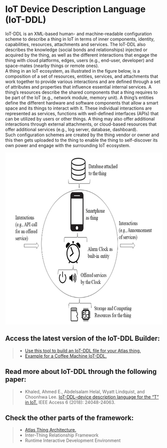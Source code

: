 # IoT Device Description Language (IoT-DDL)
IoT-DDL is an XML-based human- and machine-readable configuration scheme to describe a thing in IoT in terms of inner components, identity, capabilities, resources, attachments and services. The IoT-DDL also describes the knowledge (social bonds and relationships) injected or acquired by the thing, as well as the different interactions that engage the thing with cloud platforms, edges, users (e.g., end-user, developer) and space-mates (nearby things or remote ones). 
<br />
A thing in an IoT ecosystem, as illustrated in the figure below, is a composition of a set of resources, entities, services, and attachments that work together to provide various interactions and are defined through a set of attributes and properties that influence essential internal services. A thing’s resources describe the shared components that a thing requires to be part of the IoT (e.g., network module, memory unit). A thing’s entities define the different hardware and software components that allow a smart space and its things to interact with it. These individual interactions are represented as services, functions with well-defined interfaces (APIs) that can be utilized by users or other things. A thing may also offer additional interactions through external attachments, or cloud-based resources that offer additional services (e.g., log server, database, dashboard).
<br />
Such configuration schemes are created by the thing vendor or owner and this then gets uploaded to the thing to enable the thing to self-discover its own power and engage with the surrounding IoT ecosystem.


<p align="center">
  <img src="https://github.com/AtlasFramework/IoT-DDL/blob/master/Resources/ThingTaxnomy.jpg" width="700" height="550" title="The Architecture">
</p>


## Access the latest version of the IoT-DDL Builder:
> - [Use this tool to build an IoT-DDL file for your Atlas thing.](https://atlasframework.github.io/IoT-DDL/DDL_Builder/builder.html)
> - [Example for a Coffee Machine IoT-DDL.](https://github.com/AtlasFramework/IoT-DDL/blob/master/Resources/Coffee_Machine_IoTDDL.xml)


## Read more about IoT-DDL through the following paper:
> - Khaled, Ahmed E., Abdelsalam Helal, Wyatt Lindquist, and Choonhwa Lee. [IoT-DDL–device description language for the “T” in IoT.](https://ieeexplore.ieee.org/stamp/stamp.jsp?tp=&arnumber=8334820) IEEE Access 6 (2018): 24048-24063.


## Check the other parts of the framework:
> - [Atlas Thing Architecture.](https://github.com/AtlasFramework/Atlas-Thing-Architecture)
> - Inter-Thing Relationship Framework
> - Runtime Interactive Development Environment
 
 
